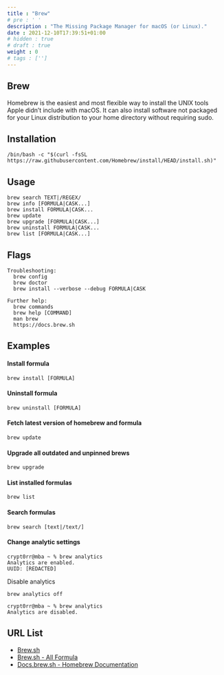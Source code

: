 ```yaml
---
title : "Brew"
# pre : ' '
description : "The Missing Package Manager for macOS (or Linux)."
date : 2021-12-10T17:39:51+01:00
# hidden : true
# draft : true
weight : 0
# tags : ['']
---
```


## Brew

Homebrew is the easiest and most flexible way to install the UNIX tools Apple didn’t include with macOS. It can also install software not packaged for your Linux distribution to your home directory without requiring sudo.

## Installation

```plain
/bin/bash -c "$(curl -fsSL https://raw.githubusercontent.com/Homebrew/install/HEAD/install.sh)"
```

## Usage

```plain
brew search TEXT|/REGEX/
brew info [FORMULA|CASK...]
brew install FORMULA|CASK...
brew update
brew upgrade [FORMULA|CASK...]
brew uninstall FORMULA|CASK...
brew list [FORMULA|CASK...]
```

## Flags

```plain
Troubleshooting:
  brew config
  brew doctor
  brew install --verbose --debug FORMULA|CASK

Further help:
  brew commands
  brew help [COMMAND]
  man brew
  https://docs.brew.sh
```

## Examples

#### Install formula

```plain
brew install [FORMULA]
```

#### Uninstall formula

```plain
brew uninstall [FORMULA]
```

#### Fetch latest version of homebrew and formula

```plain
brew update
```

#### Upgrade all outdated and unpinned brews

```plain
brew upgrade
```

#### List installed formulas

```plain
brew list
```

#### Search formulas

```plain
brew search [text|/text/]
```

#### Change analytic settings

```plain
crypt0rr@mba ~ % brew analytics
Analytics are enabled.
UUID: [REDACTED]
```

Disable analytics

```plain
brew analytics off     
```

```plain
crypt0rr@mba ~ % brew analytics
Analytics are disabled.
```

## URL List

* [Brew.sh](https://brew.sh)
* [Brew.sh - All Formula](https://formulae.brew.sh/formula/)
* [Docs.brew.sh - Homebrew Documentation](https://docs.brew.sh/Manpage)
